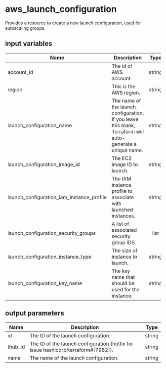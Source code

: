 # aws_launch_configuration

Provides a resource to create a new launch configuration, used for autoscaling groups.

## input variables

| Name | Description | Type | Default | Required |
|------|-------------|:----:|:-----:|:-----:|
|account_id|The id of AWS account.|string||Yes|
|region|This is the AWS region.|string|us-east-1|Yes|
|launch_configuration_name|The name of the launch configuration. If you leave this blank, Terraform will auto-generate a unique name.|string|{{ name }}|No|
|launch_configuration_image_id|The EC2 image ID to launch.|string||Yes|
|launch_configuration_iam_instance_profile|The IAM instance profile to associate with launched instances.|string||Yes|
|launch_configuration_security_groups|A list of associated security group IDS.|list||Yes|
|launch_configuration_instance_type|The size of instance to launch.|string||Yes|
|launch_configuration_key_name|The key name that should be used for the instance.|string||Yes|

## output parameters

| Name | Description | Type |
|------|-------------|:----:|
|id|The ID of the launch configuration.|string|
|thub_id|The ID of the launch configuration (hotfix for issue hashicorp/terraform#[7982]).|string|
|name|The name of the launch configuration.|string|
